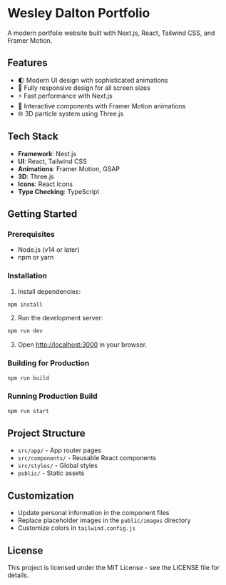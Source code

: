 # Wesley Dalton Portfolio

A modern portfolio website built with Next.js, React, Tailwind CSS, and Framer Motion.

## Features

- 🌓 Modern UI design with sophisticated animations
- 📱 Fully responsive design for all screen sizes
- ⚡ Fast performance with Next.js
- 🔄 Interactive components with Framer Motion animations
- 🌐 3D particle system using Three.js

## Tech Stack

- **Framework**: Next.js
- **UI**: React, Tailwind CSS
- **Animations**: Framer Motion, GSAP
- **3D**: Three.js
- **Icons**: React Icons
- **Type Checking**: TypeScript

## Getting Started

### Prerequisites

- Node.js (v14 or later)
- npm or yarn

### Installation

1. Install dependencies:

```bash
npm install
```

2. Run the development server:

```bash
npm run dev
```

3. Open [http://localhost:3000](http://localhost:3000) in your browser.

### Building for Production

```bash
npm run build
```

### Running Production Build

```bash
npm run start
```

## Project Structure

- `src/app/` - App router pages
- `src/components/` - Reusable React components
- `src/styles/` - Global styles
- `public/` - Static assets

## Customization

- Update personal information in the component files
- Replace placeholder images in the `public/images` directory
- Customize colors in `tailwind.config.js`

## License

This project is licensed under the MIT License - see the LICENSE file for details.